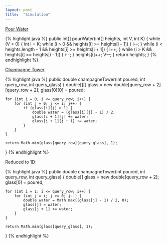 ```yaml
---
layout: post
title:  "Simulation"
---
```

[Pour Water][pour-water]

{% highlight java %}
public int[] pourWater(int[] heights, int V, int K) {
    while (V > 0) {
        int i = K;
        while (i > 0 && heights[i] >= heights[i - 1]) {
            i--;
        }
        while (i < heights.length - 1 && heights[i] >= heights[i + 1]) {
            i++;
        }
        while (i > K && heights[i] == heights[i - 1]) {
            i--;
        }
        heights[i]++;
        V--;
    }
    return heights;
}
{% endhighlight %}

[Champagne Tower][champagne-tower]

{% highlight java %}
public double champagneTower(int poured, int query_row, int query_glass) {
    double[][] glass = new double[query_row + 2][query_row + 2];
    glass[0][0] = poured;

    for (int i = 0; i <= query_row; i++) {
        for (int j = 0; j <= i; j++) {
            if (glass[i][j] > 1) {
                double water = (glass[i][j] - 1) / 2;
                glass[i + 1][j] += water;
                glass[i + 1][j + 1] += water;
            }
        }
    }

    return Math.min(glass[query_row][query_glass], 1);
}
{% endhighlight %}

Reduced to 1D:

{% highlight java %}
public double champagneTower(int poured, int query_row, int query_glass) {
    double[] glass = new double[query_row + 2];
    glass[0] = poured;

    for (int i = 1; i <= query_row; i++) {
        for (int j = i; j >= 0; j--) {
            double water = Math.max((glass[j] - 1) / 2, 0);
            glass[j] = water;
            glass[j + 1] += water;
        }
    }

    return Math.min(glass[query_glass], 1);
}
{% endhighlight %}

[champagne-tower]: https://leetcode.com/problems/champagne-tower/
[pour-water]: https://leetcode.com/problems/pour-water/
